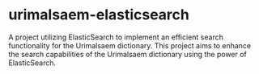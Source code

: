# urimalsaem-elasticsearch
A project utilizing ElasticSearch to implement an efficient search functionality for the Urimalsaem dictionary. This project aims to enhance the search capabilities of the Urimalsaem dictionary using the power of ElasticSearch.
